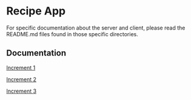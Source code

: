 # Recipe App

For specific documentation about the server and client, please read the README.md files found in those specific directories.

## Documentation

[Increment 1](https://drive.google.com/drive/folders/1RXy5j13vA9OfV6v2fKtlgVWtMlTMTLXr?usp=sharing)

[Increment 2](https://drive.google.com/drive/folders/1f7kTZWNFPN9X1DCPW3oeFS-U1jUE0GTw?usp=sharing)

[Increment 3](https://drive.google.com/drive/folders/18tGMpdPeEZa1Bb7ck1CFEck4IN0zZ6Fl?usp=sharing)
